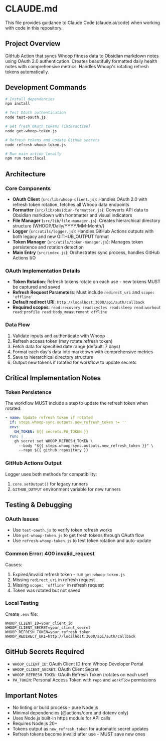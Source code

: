 # CLAUDE.md

This file provides guidance to Claude Code (claude.ai/code) when working with code in this repository.

## Project Overview
GitHub Action that syncs Whoop fitness data to Obsidian markdown notes using OAuth 2.0 authentication. Creates beautifully formatted daily health notes with comprehensive metrics. Handles Whoop's rotating refresh tokens automatically.

## Development Commands

```bash
# Install dependencies
npm install

# Test OAuth authentication
node test-oauth.js

# Get fresh OAuth tokens (interactive)
node get-whoop-token.js

# Refresh tokens and update GitHub secrets
node refresh-whoop-token.js

# Run main action locally
npm run test:local
```

## Architecture

### Core Components
- **OAuth Client** (`src/lib/whoop-client.js`): Handles OAuth 2.0 with refresh token rotation, fetches all Whoop data endpoints
- **Formatter** (`src/lib/obsidian-formatter.js`): Converts API data to Obsidian markdown with frontmatter and visual indicators
- **File Manager** (`src/lib/file-manager.js`): Creates hierarchical directory structure (WHOOP/Daily/YYYY/MM-Month/)
- **Logger** (`src/utils/logger.js`): Handles GitHub Actions outputs with both legacy and new GITHUB_OUTPUT format
- **Token Manager** (`src/utils/token-manager.js`): Manages token persistence and rotation detection
- **Main Entry** (`src/index.js`): Orchestrates sync process, handles GitHub Actions I/O

### OAuth Implementation Details
- **Token Rotation**: Refresh tokens rotate on each use - new tokens MUST be captured and saved
- **Refresh Request Parameters**: Must include `redirect_uri` and `scope: 'offline'`
- **Default redirect URI**: `http://localhost:3000/api/auth/callback`
- **Required scopes**: `read:recovery read:cycles read:sleep read:workout read:profile read:body_measurement offline`

### Data Flow
1. Validate inputs and authenticate with Whoop
2. Refresh access token (may rotate refresh token)
3. Fetch data for specified date range (default: 7 days)
4. Format each day's data into markdown with comprehensive metrics
5. Save to hierarchical directory structure
6. Output new tokens if rotated for workflow to update secrets

## Critical Implementation Notes

### Token Persistence
The workflow MUST include a step to update the refresh token when rotated:
```yaml
- name: Update refresh token if rotated
  if: steps.whoop-sync.outputs.new_refresh_token != ''
  env:
    GH_TOKEN: ${{ secrets.PA_TOKEN }}
  run: |
    gh secret set WHOOP_REFRESH_TOKEN \
      --body "${{ steps.whoop-sync.outputs.new_refresh_token }}" \
      --repo ${{ github.repository }}
```

### GitHub Actions Output
Logger uses both methods for compatibility:
1. `core.setOutput()` for legacy runners
2. `GITHUB_OUTPUT` environment variable for new runners

## Testing & Debugging

### OAuth Issues
- Use `test-oauth.js` to verify token refresh works
- Use `get-whoop-token.js` to get fresh tokens through OAuth flow
- Use `refresh-whoop-token.js` to test token rotation and auto-update

### Common Error: 400 invalid_request
Causes:
1. Expired/invalid refresh token - run `get-whoop-token.js`
2. Missing `redirect_uri` in refresh request
3. Missing `scope: 'offline'` in refresh request
4. Token was rotated but not saved

### Local Testing
Create `.env` file:
```
WHOOP_CLIENT_ID=your_client_id
WHOOP_CLIENT_SECRET=your_client_secret
WHOOP_REFRESH_TOKEN=your_refresh_token
WHOOP_REDIRECT_URI=http://localhost:3000/api/auth/callback
```

## GitHub Secrets Required
- `WHOOP_CLIENT_ID`: OAuth Client ID from Whoop Developer Portal
- `WHOOP_CLIENT_SECRET`: OAuth Client Secret
- `WHOOP_REFRESH_TOKEN`: OAuth Refresh Token (rotates on each use!)
- `PA_TOKEN`: Personal Access Token with `repo` and `workflow` permissions

## Important Notes
- No linting or build process - pure Node.js
- Minimal dependencies (@actions/core and dotenv only)
- Uses Node.js built-in https module for API calls
- Requires Node.js 20+
- Tokens output as `new_refresh_token` for automatic secret updates
- Refresh tokens become invalid after use - MUST save new ones